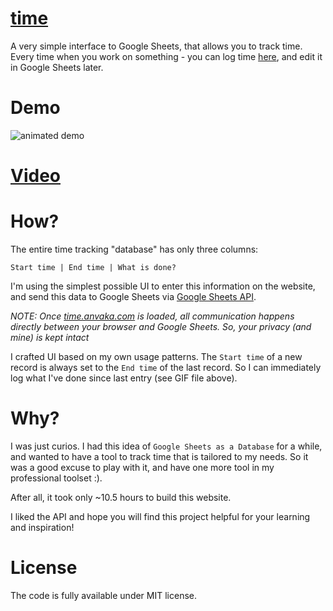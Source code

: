 # [time](https://time.anvaka.com/)

A very simple interface to Google Sheets, that allows you to track time.
Every time when you work on something - you can log time [here](https://time.anvaka.com/),
and edit it in Google Sheets later.

# Demo

![animated demo](https://raw.githubusercontent.com/anvaka/time/master/docs/demo_time.gif)

# [Video](https://www.youtube.com/watch?v=5e8K0LMdTmw)

# How?

The entire time tracking "database" has only three columns:

`Start time | End time | What is done?`

I'm using the simplest possible UI to enter this information on the website,
and send this data to Google Sheets via [Google Sheets API](https://developers.google.com/sheets/).

*NOTE: Once [time.anvaka.com](https://time.anvaka.com/#!/) is loaded, all communication
happens directly between your browser and Google Sheets. So, your privacy (and mine)
is kept intact*

I crafted UI based on my own usage patterns. The `Start time` of a new record is
always set to the `End time` of the last record. So I can immediately log what I've done
since last entry (see GIF file above).

# Why?

I was just curios. I had this idea of `Google Sheets as a Database` for a while,
and wanted to have a tool to track time that is tailored to my needs. So it was
a good excuse to play with it, and have one more tool in my professional toolset :).

After all, it took only ~10.5 hours to build this website.

I liked the API and hope you will find this project helpful for your learning and inspiration!

# License

The code is fully available under MIT license.
